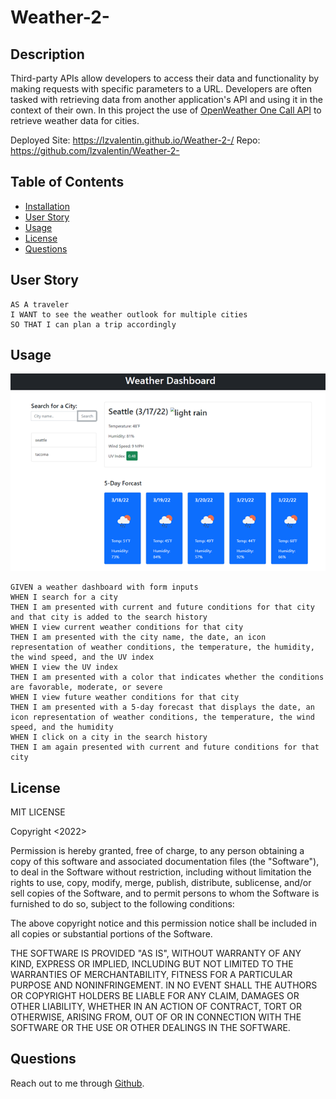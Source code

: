 # Weather-2-

## Description 
Third-party APIs allow developers to access their data and functionality by making requests with specific parameters to a URL. Developers are often tasked with retrieving data from another application's API and using it in the context of their own.
In this project the use of [OpenWeather One Call API](https://openweathermap.org/api/one-call-api) to retrieve weather data for cities.

Deployed Site: https://lzvalentin.github.io/Weather-2-/
Repo: https://github.com/lzvalentin/Weather-2-

## Table of Contents 
 * [Installation](#installation)
 * [User Story](#userstory)
 * [Usage](#usage)
 * [License](#license)
 * [Questions](#questions)
## User Story

```
AS A traveler
I WANT to see the weather outlook for multiple cities
SO THAT I can plan a trip accordingly
```

## Usage

![weather](https://github.com/lzvalentin/Weather-2-/blob/main/Assets/images/weather.png?raw=true)
```
GIVEN a weather dashboard with form inputs
WHEN I search for a city
THEN I am presented with current and future conditions for that city and that city is added to the search history
WHEN I view current weather conditions for that city
THEN I am presented with the city name, the date, an icon representation of weather conditions, the temperature, the humidity, the wind speed, and the UV index
WHEN I view the UV index
THEN I am presented with a color that indicates whether the conditions are favorable, moderate, or severe
WHEN I view future weather conditions for that city
THEN I am presented with a 5-day forecast that displays the date, an icon representation of weather conditions, the temperature, the wind speed, and the humidity
WHEN I click on a city in the search history
THEN I am again presented with current and future conditions for that city
```

## License

MIT LICENSE 

 Copyright <2022> <COPYRIGHT Lorena Zuniga>

Permission is hereby granted, free of charge, to any person obtaining a copy of this software and associated documentation files (the "Software"), to deal in the Software without restriction, including without limitation the rights to use, copy, modify, merge, publish, distribute, sublicense, and/or sell copies of the Software, and to permit persons to whom the Software is furnished to do so, subject to the following conditions:

The above copyright notice and this permission notice shall be included in all copies or substantial portions of the Software.

THE SOFTWARE IS PROVIDED "AS IS", WITHOUT WARRANTY OF ANY KIND, EXPRESS OR IMPLIED, INCLUDING BUT NOT LIMITED TO THE WARRANTIES OF MERCHANTABILITY, FITNESS FOR A PARTICULAR PURPOSE AND NONINFRINGEMENT. IN NO EVENT SHALL THE AUTHORS OR COPYRIGHT HOLDERS BE LIABLE FOR ANY CLAIM, DAMAGES OR OTHER LIABILITY, WHETHER IN AN ACTION OF CONTRACT, TORT OR OTHERWISE, ARISING FROM, OUT OF OR IN CONNECTION WITH THE SOFTWARE OR THE USE OR OTHER DEALINGS IN THE SOFTWARE.


## Questions
Reach out to me through [Github](www.github.com/lzvalentin).
